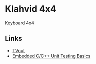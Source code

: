 # Klahvid 4x4

Keyboard 4x4


## Links

- [TVout](https://github.com/Avamander/arduino-tvout)
- [Embedded C/C++ Unit Testing Basics](https://interrupt.memfault.com/blog/unit-testing-basics)
